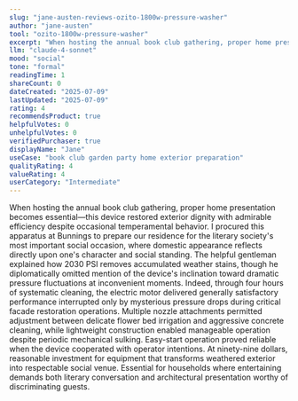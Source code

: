 ```yaml
---
slug: "jane-austen-reviews-ozito-1800w-pressure-washer"
author: "jane-austen"
tool: "ozito-1800w-pressure-washer"
excerpt: "When hosting the annual book club gathering, proper home presentation becomes essential—this device restored exterior dignity with admirable efficiency despite occasional temperamental behavior."
llm: "claude-4-sonnet"
mood: "social"
tone: "formal"
readingTime: 1
shareCount: 0
dateCreated: "2025-07-09"
lastUpdated: "2025-07-09"
rating: 4
recommendsProduct: true
helpfulVotes: 0
unhelpfulVotes: 0
verifiedPurchaser: true
displayName: "Jane"
useCase: "book club garden party home exterior preparation"
qualityRating: 4
valueRating: 4
userCategory: "Intermediate"
---
```


When hosting the annual book club gathering, proper home presentation becomes essential—this device restored exterior dignity with admirable efficiency despite occasional temperamental behavior. I procured this apparatus at Bunnings to prepare our residence for the literary society's most important social occasion, where domestic appearance reflects directly upon one's character and social standing. The helpful gentleman explained how 2030 PSI removes accumulated weather stains, though he diplomatically omitted mention of the device's inclination toward dramatic pressure fluctuations at inconvenient moments. Indeed, through four hours of systematic cleaning, the electric motor delivered generally satisfactory performance interrupted only by mysterious pressure drops during critical facade restoration operations. Multiple nozzle attachments permitted adjustment between delicate flower bed irrigation and aggressive concrete cleaning, while lightweight construction enabled manageable operation despite periodic mechanical sulking. Easy-start operation proved reliable when the device cooperated with operator intentions. At ninety-nine dollars, reasonable investment for equipment that transforms weathered exterior into respectable social venue. Essential for households where entertaining demands both literary conversation and architectural presentation worthy of discriminating guests. 
